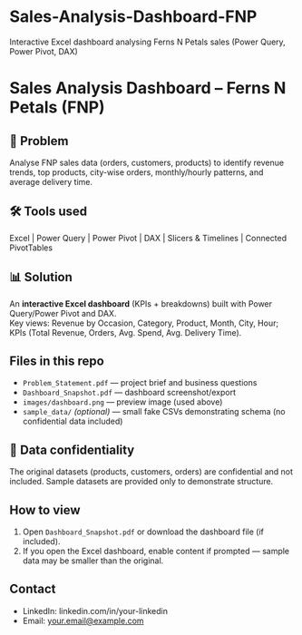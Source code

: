 # Sales-Analysis-Dashboard-FNP
Interactive Excel dashboard analysing Ferns N Petals sales (Power Query, Power Pivot, DAX)
# Sales Analysis Dashboard – Ferns N Petals (FNP)

## 📌 Problem
Analyse FNP sales data (orders, customers, products) to identify revenue trends, top products, city-wise orders, monthly/hourly patterns, and average delivery time.

## 🛠️ Tools used
Excel | Power Query | Power Pivot | DAX | Slicers & Timelines | Connected PivotTables

## 📊 Solution
An **interactive Excel dashboard** (KPIs + breakdowns) built with Power Query/Power Pivot and DAX.  
Key views: Revenue by Occasion, Category, Product, Month, City, Hour; KPIs (Total Revenue, Orders, Avg. Spend, Avg. Delivery Time).

## Files in this repo
- `Problem_Statement.pdf` — project brief and business questions  
- `Dashboard_Snapshot.pdf` — dashboard screenshot/export  
- `images/dashboard.png` — preview image (used above)  
- `sample_data/` *(optional)* — small fake CSVs demonstrating schema (no confidential data included)

## 🔐 Data confidentiality
The original datasets (products, customers, orders) are confidential and not included. Sample datasets are provided only to demonstrate structure.

## How to view
1. Open `Dashboard_Snapshot.pdf` or download the dashboard file (if included).  
2. If you open the Excel dashboard, enable content if prompted — sample data may be smaller than the original.

## Contact
- LinkedIn: linkedin.com/in/your-linkedin  
- Email: your.email@example.com

